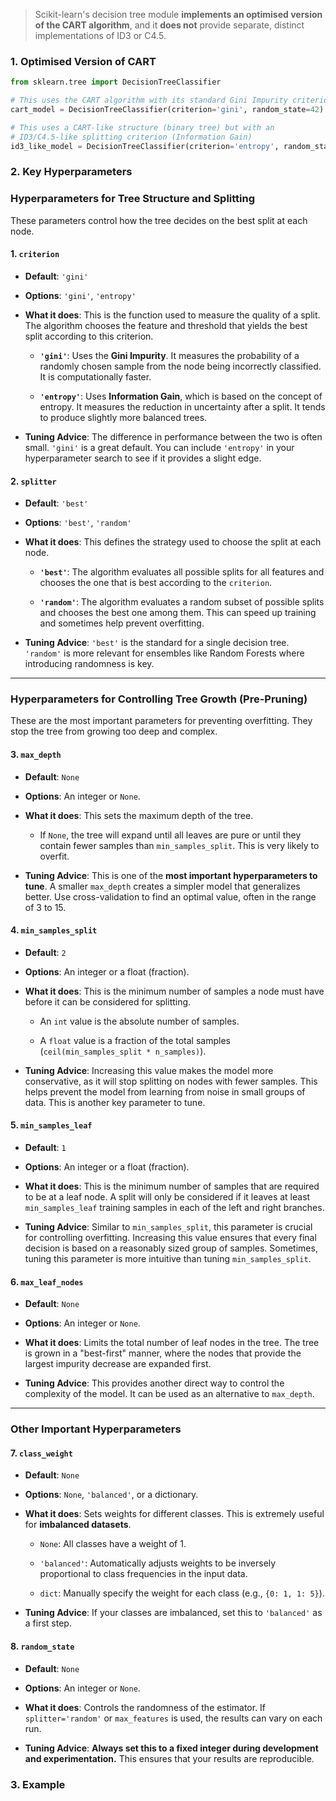 
>Scikit-learn's decision tree module **implements an optimised version of the CART algorithm**, and it **does not** provide separate, distinct implementations of ID3 or C4.5.

### 1. Optimised Version of CART

``` python
from sklearn.tree import DecisionTreeClassifier

# This uses the CART algorithm with its standard Gini Impurity criterion
cart_model = DecisionTreeClassifier(criterion='gini', random_state=42)

# This uses a CART-like structure (binary tree) but with an
# ID3/C4.5-like splitting criterion (Information Gain)
id3_like_model = DecisionTreeClassifier(criterion='entropy', random_state=42)
```

### 2. Key Hyperparameters


### **Hyperparameters for Tree Structure and Splitting**

These parameters control how the tree decides on the best split at each node.
#### 1. **`criterion`**

- **Default**: `'gini'`
    
- **Options**: `'gini'`, `'entropy'`
    
- **What it does**: This is the function used to measure the quality of a split. The algorithm chooses the feature and threshold that yields the best split according to this criterion.
    
    - **`'gini'`**: Uses the **Gini Impurity**. It measures the probability of a randomly chosen sample from the node being incorrectly classified. It is computationally faster.
        
    - **`'entropy'`**: Uses **Information Gain**, which is based on the concept of entropy. It measures the reduction in uncertainty after a split. It tends to produce slightly more balanced trees.
        
- **Tuning Advice**: The difference in performance between the two is often small. `'gini'` is a great default. You can include `'entropy'` in your hyperparameter search to see if it provides a slight edge.
    

#### **2. `splitter`**

- **Default**: `'best'`
    
- **Options**: `'best'`, `'random'`
    
- **What it does**: This defines the strategy used to choose the split at each node.
    
    - **`'best'`**: The algorithm evaluates all possible splits for all features and chooses the one that is best according to the `criterion`.
        
    - **`'random'`**: The algorithm evaluates a random subset of possible splits and chooses the best one among them. This can speed up training and sometimes help prevent overfitting.
        
- **Tuning Advice**: `'best'` is the standard for a single decision tree. `'random'` is more relevant for ensembles like Random Forests where introducing randomness is key.
    

---

### **Hyperparameters for Controlling Tree Growth (Pre-Pruning)**

These are the most important parameters for preventing overfitting. They stop the tree from growing too deep and complex.

#### **3. `max_depth`**

- **Default**: `None`
    
- **Options**: An integer or `None`.
    
- **What it does**: This sets the maximum depth of the tree.
    
    - If `None`, the tree will expand until all leaves are pure or until they contain fewer samples than `min_samples_split`. This is very likely to overfit.
        
- **Tuning Advice**: This is one of the **most important hyperparameters to tune**. A smaller `max_depth` creates a simpler model that generalizes better. Use cross-validation to find an optimal value, often in the range of 3 to 15.
    

#### **4. `min_samples_split`**

- **Default**: `2`
    
- **Options**: An integer or a float (fraction).
    
- **What it does**: This is the minimum number of samples a node must have before it can be considered for splitting.
    
    - An `int` value is the absolute number of samples.
        
    - A `float` value is a fraction of the total samples (`ceil(min_samples_split * n_samples)`).
        
- **Tuning Advice**: Increasing this value makes the model more conservative, as it will stop splitting on nodes with fewer samples. This helps prevent the model from learning from noise in small groups of data. This is another key parameter to tune.
    

#### **5. `min_samples_leaf`**

- **Default**: `1`
    
- **Options**: An integer or a float (fraction).
    
- **What it does**: This is the minimum number of samples that are required to be at a leaf node. A split will only be considered if it leaves at least `min_samples_leaf` training samples in each of the left and right branches.
    
- **Tuning Advice**: Similar to `min_samples_split`, this parameter is crucial for controlling overfitting. Increasing this value ensures that every final decision is based on a reasonably sized group of samples. Sometimes, tuning this parameter is more intuitive than tuning `min_samples_split`.
    

#### **6. `max_leaf_nodes`**

- **Default**: `None`
    
- **Options**: An integer or `None`.
    
- **What it does**: Limits the total number of leaf nodes in the tree. The tree is grown in a "best-first" manner, where the nodes that provide the largest impurity decrease are expanded first.
    
- **Tuning Advice**: This provides another direct way to control the complexity of the model. It can be used as an alternative to `max_depth`.
    

---

### **Other Important Hyperparameters**

#### **7. `class_weight`**

- **Default**: `None`
    
- **Options**: `None`, `'balanced'`, or a dictionary.
    
- **What it does**: Sets weights for different classes. This is extremely useful for **imbalanced datasets**.
    
    - `None`: All classes have a weight of 1.
        
    - `'balanced'`: Automatically adjusts weights to be inversely proportional to class frequencies in the input data.
        
    - `dict`: Manually specify the weight for each class (e.g., `{0: 1, 1: 5}`).
        
- **Tuning Advice**: If your classes are imbalanced, set this to `'balanced'` as a first step.
    

#### **8. `random_state`**

- **Default**: `None`
    
- **Options**: An integer or `None`.
    
- **What it does**: Controls the randomness of the estimator. If `splitter='random'` or `max_features` is used, the results can vary on each run.
    
- **Tuning Advice**: **Always set this to a fixed integer during development and experimentation.** This ensures that your results are reproducible.


### 3. Example
